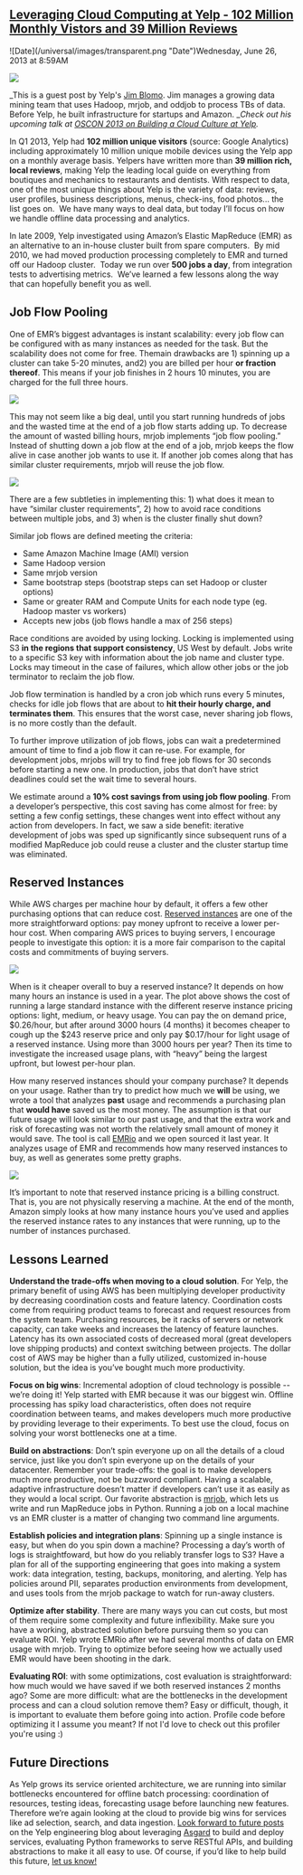 ## [Leveraging Cloud Computing at Yelp - 102 Million Monthly Vistors and 39 Million Reviews](/blog/2013/6/26/leveraging-cloud-computing-at-yelp-102-million-monthly-visto.html)

<div class="journal-entry-tag journal-entry-tag-post-title"><span class="posted-on">![Date](/universal/images/transparent.png "Date")Wednesday, June 26, 2013 at 8:59AM</span></div>

<div class="body">

![](http://farm4.staticflickr.com/3695/9069678566_490be13289_q.jpg)

_<span>This is a guest post by <span>Yelp's</span> </span>[<span>Jim <span>Blomo</span></span>](https://twitter.com/jimblomo)<span>. Jim manages a growing data mining team that uses <span>Hadoop</span>, <span>mrjob</span>, and <span>oddjob</span> to process <span>TBs</span> of data. Before Yelp, he built infrastructure for startups and Amazon. </span>__Check out his upcoming talk at [<span><span>OSCON</span> 2013 on Building a Cloud Culture at Yelp</span>](http://www.oscon.com/oscon2013/public/schedule/detail/29387)._

In Q1 2013, Yelp had **102 million unique visitors** <span>(source: Google Analytics) including approximately 10 million unique mobile devices using the Yelp app on a monthly average basis. <span>Yelpers</span> ha<span>ve</span> written more than</span> **39 million rich, local reviews**, making Yelp the leading local guide on everything from boutiques and mechanics to restaurants and dentists. With respect to data, one of the most unique things about Yelp is the variety of data: reviews, user profiles, business descriptions, menus, check-ins, food photos... the list goes on.  We have many ways to deal data, but today I’ll focus on how we handle offline data processing and analytics.

<span>In late 2009, Yelp investigated using Amazon’s Elastic <span>MapReduce</span> (<span>EMR</span>) as an alternati<span>ve</span> to an in-house cluster built from spare computers.  By mid 2010, we had moved production processing completely to <span>EMR</span> and turned off our <span>Hadoop</span> cluster.  Today we run over</span> **500 jobs a day**<span>, from integration tests to advertising metrics.  We’<span>ve</span> learned a few lessons along the way that can hopefully benefit you as we<span>ll</span>.</span>

## Job Flow Pooling

One of EMR’s biggest advantages is instant scalability: every job flow can be configured with as many instances as needed for the task. But the scalability does not come for free. Themain drawbacks are 1) spinning up a cluster can take 5-20 minutes, and2) you are billed per hour **or fraction thereof**. This means if your job finishes in 2 hours 10 minutes, you are charged for the full three hours.

<span class="full-image-block ssNonEditable"><span>![](http://farm8.staticflickr.com/7384/9067232753_cc042d8f1f.jpg?__SQUARESPACE_CACHEVERSION=1371488974715)</span></span>

<span>This may not seem like a big deal, until you start running hundreds of jobs and the wasted time at the end of a job flow starts adding up. To decrease the amount of wasted billing hours, <span>mrjob</span> implements “job flow pooling.” Instead of shutting down a job flow at the end of a job, <span>mrjob</span> keeps the flow ali<span>ve</span> in case another job wants to use it. If another job comes along that has similar cluster requirements, <span>mrjob</span> wi<span>ll</span> reuse the job flow.</span>

<span class="full-image-block ssNonEditable"><span>![](http://farm4.staticflickr.com/3696/9067317383_62b31e2d38.jpg?__SQUARESPACE_CACHEVERSION=1371489153336)</span></span>

There are a few subtleties in implementing this: 1) what does it mean to have “similar cluster requirements”, 2) how to avoid race conditions between multiple jobs, and 3) when is the cluster finally shut down?

Similar job flows are defined meeting the criteria:

*   Same Amazon Machine Image (AMI) version
*   <span>Same <span>Hadoop</span> version</span>
*   <span>Same <span>mrjob</span> version</span>
*   <span>Same bootstrap steps (bootstrap steps can set <span>Hadoop</span> or cluster options)</span>
*   <span>Same or greater RAM and Compute Units for each node type (<span>eg</span>. <span>Hadoop</span> master <span>vs</span> workers)</span>
*   Accepts new jobs (job flows handle a max of 256 steps)

Race conditions are avoided by using locking. Locking is implemented using S3 **in the regions that support consistency**, US West by default. Jobs write to a specific S3 key with information about the job name and cluster type. Locks may timeout in the case of failures, which allow other jobs or the job terminator to reclaim the job flow.

<span>Job flow termination is handled by a <span>cron</span> job which runs every 5 minutes, checks for idle job flows that are about to</span> **hit their hourly charge, and terminates them**. This ensures that the worst case, never sharing job flows, is no more costly than the default.

<span>To further impro<span>ve</span> utilization of job flows, jobs can wait a predetermined amount of time to find a job flow it can re-use. For example, for development jobs, <span>mrjobs</span> wi<span>ll</span> try to find free job flows for 30 seconds before starting a new one. In production, jobs that don’t ha<span>ve</span> strict deadlines could set the wait time to several hours.</span>

We estimate around a **10% cost savings from using job flow pooling**<span>. From a developer’s perspecti<span>ve</span>, this cost saving has come almost for free: by setting a few <span>config</span> settings, these changes went into effect without any action from developers. In fact, we saw a side benefit: iterati<span>ve</span> development of jobs was sped up significantly since subsequent runs of a modified <span>MapReduce</span> job could reuse a cluster and the cluster startup time was eliminated.</span>

## Reserved Instances

<span>While <span>AWS</span> charges per machine hour by default, it offers a few other purchasing options that can reduce cost.</span> [Reserved instances](http://aws.amazon.com/ec2/reserved-instances/) <span>are one of the more straightforward options: pay money <span>upfront</span> to recei<span>ve</span> a lower per-hour cost. When comparing <span>AWS</span> prices to buying servers, I encourage people to investigate this option: it is a more fair comparison to the capital costs and commitments of buying servers.</span>

<span class="full-image-block ssNonEditable"><span>![](http://farm8.staticflickr.com/7309/9067325071_cde0cc3887.jpg?__SQUARESPACE_CACHEVERSION=1371489219527)</span></span>

<span>When is it cheaper overa<span>ll</span> to buy a reserved instance? It depends on how many hours an instance is used in a year. The plot abo<span>ve</span> shows the cost of running a large standard instance with the different reser<span>ve</span> instance pricing options: light, medium, or heavy usage. You can pay the on demand price, $0.26/hour, but after around 3000 hours (4 months) it becomes cheaper to cough up the $243 reser<span>ve</span> price and only pay $0.17/hour for light usage of a reserved instance. Using more than 3000 hours per year? Then its time to investigate the increased usage plans, with “heavy” being the largest <span>upfront</span>, but lowest per-hour plan.</span>

How many reserved instances should your company purchase? It depends on your usage. Rather than try to predict how much we **<span>wi<span>ll</span></span>** be using, we wrote a tool that analyzes **past** usage and recommends a purchasing plan that **<span>would ha<span>ve</span></span>** <span>saved us the most money. The assumption is that our future usage wi<span>ll</span> look similar to our past usage, and that the extra work and risk of forecasting was not worth the relatively sma<span>ll</span> amount of money it would sa<span>ve</span>. The tool is ca<span>ll</span></span> [<span><span>EMRio</span></span>](https://github.com/Yelp/EMRio) <span>and we open <span>sourced</span> it last year. It analyzes usage of <span>EMR</span> and recommends how many reserved instances to buy, as we<span>ll</span> as generates some pretty graphs.</span>

<span class="full-image-block ssNonEditable"><span>![](http://farm4.staticflickr.com/3759/9069555160_7c9dedc7a5.jpg?__SQUARESPACE_CACHEVERSION=1371489282122)</span></span>

It’s important to note that reserved instance pricing is a billing construct. That is, you are not physically reserving a machine. At the end of the month, Amazon simply looks at how many instance hours you’ve used and applies the reserved instance rates to any instances that were running, up to the number of instances purchased.

## Lessons Learned

**Understand the trade-offs when moving to a cloud solution**<span>. For Yelp, the primary benefit of using <span>AWS</span> has been multiplying developer productivity by decreasing coordination costs and feature latency. Coordination costs come from requiring product teams to forecast and request resources from the system team. Purchasing resources, be it racks of servers or network capacity, can take weeks and increases the latency of feature launches. Latency has its own associated costs of decreased moral (great developers lo<span>ve</span> shipping products) and context switching between projects. The dollar cost of <span>AWS</span> may be higher than a fully utilized, customized in-house solution, but the idea is you’<span>ve</span> bought much more productivity.</span>

**Focus on big wins**<span>: Incremental adoption of cloud technology is possible -- we’re doing it! Yelp started with <span>EMR</span> because it was our biggest win. Offline processing has spiky load characteristics, often does not require coordination between teams, and makes developers much more producti<span>ve</span> by providing leverage to their experiments. To best use the cloud, focus on solving your worst bottlenecks one at a time.</span>

**Build on abstractions**<span>: Don’t spin everyone up on a<span>ll</span> the details of a cloud service, just like you don’t spin everyone up on the details of your <span>datacenter</span>. Remember your trade-offs: the goal is to make developers much more producti<span>ve</span>, not be buzzword compliant. Having a scalable, adapti<span>ve</span> infrastructure doesn’t matter if developers can’t use it as easily as they would a local script. Our favorite abstraction is</span> [<span><span>mrjob</span></span>](https://github.com/Yelp/mrjob)<span>, which lets us write and run <span>MapReduce</span> jobs in Python. Running a job on a local machine <span>vs</span> an <span>EMR</span> cluster is a matter of changing two command line arguments.</span>

**Establish policies and integration plans**<span>: Spinning up a single instance is easy, but when do you spin down a machine? Processing a day’s worth of logs is <span>straightfoward</span>, but how do you reliably transfer logs to S3? Ha<span>ve</span> a plan for a<span>ll</span> of the supporting engineering that goes into making a system work: data integration, testing, backups, monitoring, and alerting. Yelp has policies around <span>PII</span>, separates production environments from development, and uses tools from the <span>mrjob</span> package to watch for run-away clusters.</span>

**Optimize after stability**<span>. There are many ways you can cut costs, but most of them require some complexity and future inflexibility. Make sure you ha<span>ve</span> a working, abstracted solution before pursuing them so you can evaluate <span>ROI</span>. Yelp wrote <span>EMRio</span> after we had several months of data on <span>EMR</span> usage with <span>mrjob</span>. Trying to optimize before seeing how we actually used <span>EMR</span> would ha<span>ve</span> been shooting in the dark.</span>

**<span>Evaluating <span>ROI</span></span>**: with some optimizations, cost evaluation is straightforward: how much would we have saved if we both reserved instances 2 months ago? Some are more difficult: what are the bottlenecks in the development process and can a cloud solution remove them? Easy or difficult, though, it is important to evaluate them before going into action. Profile code before optimizing it I assume you meant? If not I'd love to check out this profiler you're using :)

## Future Directions

As Yelp grows its service oriented architecture, we are running into similar bottlenecks encountered for offline batch processing: coordination of resources, testing ideas, forecasting usage before launching new features. Therefore we’re again looking at the cloud to provide big wins for services like ad selection, search, and data ingestion. [Look forward to future posts](http://engineeringblog.yelp.com/) on the Yelp engineering blog about leveraging [<span><span>Asgard</span></span>](http://netflix.github.io/asgard/) <span>to build and deploy services, evaluating Python frameworks to ser<span>ve</span> <span>RESTful</span> <span>APIs</span>, and building abstractions to make it a<span>ll</span> easy to use. Of course, if you’d like to help build this future,</span> [let us know!](http://www.yelp.com/careers)

</div>